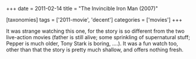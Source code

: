 +++
date = 2011-02-14
title = "The Invincible Iron Man (2007)"

[taxonomies]
tags = ['2011-movie', 'decent']
categories = ['movies']
+++

It was strange watching this one, for the story is so different from the
two live-action movies (father is still alive; some sprinkling of
supernatural stuff; Pepper is much older, Tony Stark is boring, \....).
It was a fun watch too, other than that the story is pretty much
shallow, and offers nothing fresh.
